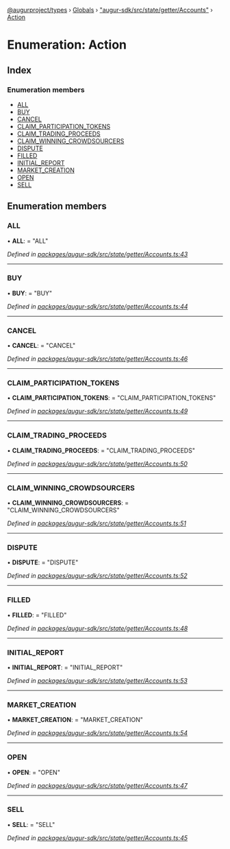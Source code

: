 [@augurproject/types](../README.md) › [Globals](../globals.md) › ["augur-sdk/src/state/getter/Accounts"](../modules/_augur_sdk_src_state_getter_accounts_.md) › [Action](_augur_sdk_src_state_getter_accounts_.action.md)

# Enumeration: Action

## Index

### Enumeration members

* [ALL](_augur_sdk_src_state_getter_accounts_.action.md#all)
* [BUY](_augur_sdk_src_state_getter_accounts_.action.md#buy)
* [CANCEL](_augur_sdk_src_state_getter_accounts_.action.md#cancel)
* [CLAIM_PARTICIPATION_TOKENS](_augur_sdk_src_state_getter_accounts_.action.md#claim_participation_tokens)
* [CLAIM_TRADING_PROCEEDS](_augur_sdk_src_state_getter_accounts_.action.md#claim_trading_proceeds)
* [CLAIM_WINNING_CROWDSOURCERS](_augur_sdk_src_state_getter_accounts_.action.md#claim_winning_crowdsourcers)
* [DISPUTE](_augur_sdk_src_state_getter_accounts_.action.md#dispute)
* [FILLED](_augur_sdk_src_state_getter_accounts_.action.md#filled)
* [INITIAL_REPORT](_augur_sdk_src_state_getter_accounts_.action.md#initial_report)
* [MARKET_CREATION](_augur_sdk_src_state_getter_accounts_.action.md#market_creation)
* [OPEN](_augur_sdk_src_state_getter_accounts_.action.md#open)
* [SELL](_augur_sdk_src_state_getter_accounts_.action.md#sell)

## Enumeration members

###  ALL

• **ALL**: = "ALL"

*Defined in [packages/augur-sdk/src/state/getter/Accounts.ts:43](https://github.com/AugurProject/augur/blob/88b6e76efb/packages/augur-sdk/src/state/getter/Accounts.ts#L43)*

___

###  BUY

• **BUY**: = "BUY"

*Defined in [packages/augur-sdk/src/state/getter/Accounts.ts:44](https://github.com/AugurProject/augur/blob/88b6e76efb/packages/augur-sdk/src/state/getter/Accounts.ts#L44)*

___

###  CANCEL

• **CANCEL**: = "CANCEL"

*Defined in [packages/augur-sdk/src/state/getter/Accounts.ts:46](https://github.com/AugurProject/augur/blob/88b6e76efb/packages/augur-sdk/src/state/getter/Accounts.ts#L46)*

___

###  CLAIM_PARTICIPATION_TOKENS

• **CLAIM_PARTICIPATION_TOKENS**: = "CLAIM_PARTICIPATION_TOKENS"

*Defined in [packages/augur-sdk/src/state/getter/Accounts.ts:49](https://github.com/AugurProject/augur/blob/88b6e76efb/packages/augur-sdk/src/state/getter/Accounts.ts#L49)*

___

###  CLAIM_TRADING_PROCEEDS

• **CLAIM_TRADING_PROCEEDS**: = "CLAIM_TRADING_PROCEEDS"

*Defined in [packages/augur-sdk/src/state/getter/Accounts.ts:50](https://github.com/AugurProject/augur/blob/88b6e76efb/packages/augur-sdk/src/state/getter/Accounts.ts#L50)*

___

###  CLAIM_WINNING_CROWDSOURCERS

• **CLAIM_WINNING_CROWDSOURCERS**: = "CLAIM_WINNING_CROWDSOURCERS"

*Defined in [packages/augur-sdk/src/state/getter/Accounts.ts:51](https://github.com/AugurProject/augur/blob/88b6e76efb/packages/augur-sdk/src/state/getter/Accounts.ts#L51)*

___

###  DISPUTE

• **DISPUTE**: = "DISPUTE"

*Defined in [packages/augur-sdk/src/state/getter/Accounts.ts:52](https://github.com/AugurProject/augur/blob/88b6e76efb/packages/augur-sdk/src/state/getter/Accounts.ts#L52)*

___

###  FILLED

• **FILLED**: = "FILLED"

*Defined in [packages/augur-sdk/src/state/getter/Accounts.ts:48](https://github.com/AugurProject/augur/blob/88b6e76efb/packages/augur-sdk/src/state/getter/Accounts.ts#L48)*

___

###  INITIAL_REPORT

• **INITIAL_REPORT**: = "INITIAL_REPORT"

*Defined in [packages/augur-sdk/src/state/getter/Accounts.ts:53](https://github.com/AugurProject/augur/blob/88b6e76efb/packages/augur-sdk/src/state/getter/Accounts.ts#L53)*

___

###  MARKET_CREATION

• **MARKET_CREATION**: = "MARKET_CREATION"

*Defined in [packages/augur-sdk/src/state/getter/Accounts.ts:54](https://github.com/AugurProject/augur/blob/88b6e76efb/packages/augur-sdk/src/state/getter/Accounts.ts#L54)*

___

###  OPEN

• **OPEN**: = "OPEN"

*Defined in [packages/augur-sdk/src/state/getter/Accounts.ts:47](https://github.com/AugurProject/augur/blob/88b6e76efb/packages/augur-sdk/src/state/getter/Accounts.ts#L47)*

___

###  SELL

• **SELL**: = "SELL"

*Defined in [packages/augur-sdk/src/state/getter/Accounts.ts:45](https://github.com/AugurProject/augur/blob/88b6e76efb/packages/augur-sdk/src/state/getter/Accounts.ts#L45)*
